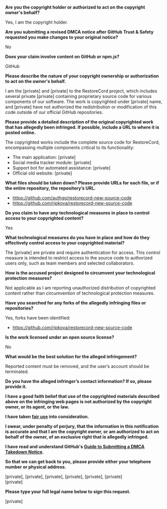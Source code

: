 **Are you the copyright holder or authorized to act on the copyright owner's behalf?**

Yes, I am the copyright holder.

**Are you submitting a revised DMCA notice after GitHub Trust & Safety requested you make changes to your original notice?**

No

**Does your claim involve content on GitHub or npm.js?**

GitHub

**Please describe the nature of your copyright ownership or authorization to act on the owner's behalf.**

I am the [private] and [private] to the RestoreCord project, which includes several private [private] containing proprietary source code for various components of our software. The work is copyrighted under [private] name, and [private] have not authorized the redistribution or modification of this code outside of our official GitHub repositories.

**Please provide a detailed description of the original copyrighted work that has allegedly been infringed. If possible, include a URL to where it is posted online.**

The copyrighted works include the complete source code for RestoreCord, encompassing multiple components critical to its functionality:  
- The main application: [private]  
- Social media tracker module: [private]  
- Support bot for automated assistance: [private]  
- Official old website: [private]  

**What files should be taken down? Please provide URLs for each file, or if the entire repository, the repository’s URL.**

- https://github.com/authgg/restorecord-new-source-code  
- https://github.com/ripkova/restorecord-new-source-code

**Do you claim to have any technological measures in place to control access to your copyrighted content?**

Yes

**What technological measures do you have in place and how do they effectively control access to your copyrighted material?**

The [private] are private and require authentication for access. This control measure is intended to restrict access to the source code to authorized users only, such as team members and selected collaborators.

**How is the accused project designed to circumvent your technological protection measures?**

Not applicable as I am reporting unauthorized distribution of copyrighted content rather than circumvention of technological protection measures.

**Have you searched for any forks of the allegedly infringing files or repositories?**

Yes, forks have been identified:  
- https://github.com/ripkova/restorecord-new-source-code

**Is the work licensed under an open source license?**

No

**What would be the best solution for the alleged infringement?**

Reported content must be removed, and the user’s account should be terminated.

**Do you have the alleged infringer’s contact information? If so, please provide it.**

**I have a good faith belief that use of the copyrighted materials described above on the infringing web pages is not authorized by the copyright owner, or its agent, or the law.**

**I have taken <a href="https://www.lumendatabase.org/topics/22">fair use</a> into consideration.**

**I swear, under penalty of perjury, that the information in this notification is accurate and that I am the copyright owner, or am authorized to act on behalf of the owner, of an exclusive right that is allegedly infringed.**

**I have read and understand GitHub's <a href="https://docs.github.com/articles/guide-to-submitting-a-dmca-takedown-notice/">Guide to Submitting a DMCA Takedown Notice</a>.**

**So that we can get back to you, please provide either your telephone number or physical address.**

[private], [private], [private], [private], [private], [private]  
[private]

**Please type your full legal name below to sign this request.**

[private]
